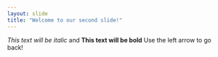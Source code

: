 ```yaml
---
layout: slide
title: "Welcome to our second slide!"
---
```

*This text will be italic* and **This text will be bold**
Use the left arrow to go back!
